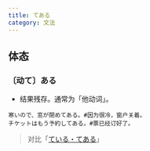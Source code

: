 ```yaml
---
title: てある
category: 文法
---
```


## 体态

### 〔动て〕ある

- 结果残存。通常为「他动词」。

```example
寒いので、窓が閉めてある。#因为很冷，窗户关着。
チケットはもう予約してある。#票已经订好了。
```

> 对比「[ている・てある](teiru-tearu)」
